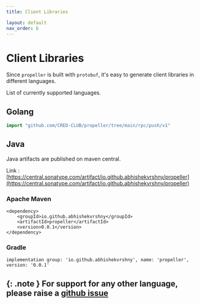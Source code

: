 ```yaml
---
title: Client Libraries

layout: default
nav_order: 6
---
```

# Client Libraries

Since `propeller` is built with `protobuf`, it's easy to generate client libraries in different languages. 

List of currently supported languages.

## Golang

```Go
import "github.com/CRED-CLUB/propeller/tree/main/rpc/push/v1"
```

## Java

Java artifacts are published on maven central.

Link : [https://central.sonatype.com/artifact/io.github.abhishekvrshny/propeller](https://central.sonatype.com/artifact/io.github.abhishekvrshny/propeller)

### Apache Maven

```
<dependency>
    <groupId>io.github.abhishekvrshny</groupId>
    <artifactId>propeller</artifactId>
    <version>0.0.1</version>
</dependency>
```

### Gradle

```
implementation group: 'io.github.abhishekvrshny', name: 'propeller', version: '0.0.1'

```

{: .note }
For support for any other language, please raise a [github issue](https://github.com/CRED-CLUB/propeller/issues)
---
